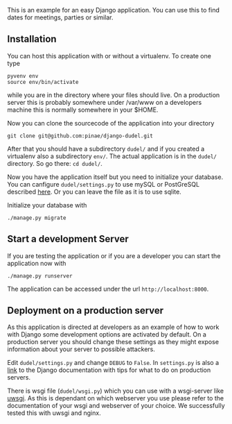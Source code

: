This is an example for an easy Django application. You can use this to find dates for meetings, parties or similar.

Installation
------------
You can host this application with or without a virtualenv. To create one type

    pyvenv env
    source env/bin/activate
    
while you are in the directory where your files should live. On a production server this is probably somewhere under 
/var/www on a developers machine this is normally somewhere in your $HOME.

Now you can clone the sourcecode of the application into your directory

    git clone git@github.com:pinae/django-dudel.git
    
After that you should have a subdirectory `dudel/` and if you created a virtualenv also a subdirectory `env/`. The
actual application is in the `dudel/` directory. So go there: `cd dudel/`.

Now you have the application itself but you need to initialize your database. You can canfigure `dudel/settings.py`
to use mySQL or PostGreSQL described 
[here](https://docs.djangoproject.com/en/1.11/ref/databases/ "Django database documentation"). 
Or you can leave the file as it is to use sqlite.

Initialize your database with

    ./manage.py migrate

Start a development Server
--------------------------
If you are testing the application or if you are a developer you can start the application now with

    ./manage.py runserver
    
The application can be accessed under the url `http://localhost:8000`.

Deployment on a production server
---------------------------------
As this application is directed at developers as an example of how to work with Django some development options are
activated by default. On a production server you should change these settings as they might expose information about
your server to possible attackers.

Edit `dudel/settings.py` and change `DEBUG` to `False`. In `settings.py` is also a 
[link](https://docs.djangoproject.com/en/1.11/howto/deployment/checklist/) to the Django documentation with tips for 
what to do on production servers.

There is wsgi file (`dudel/wsgi.py`) which you can use with a wsgi-server like 
[uwsgi](https://uwsgi-docs.readthedocs.org/en/latest/ "uwsgi website and documentation"). As this is dependant on
which webserver you use please refer to the documentation of your wsgi and webserver of your choice. We successfully 
tested this with uwsgi and nginx.

